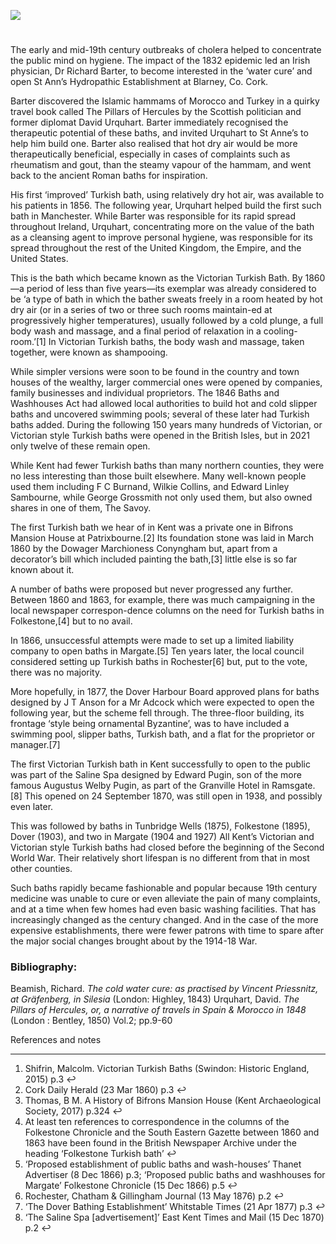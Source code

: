 <a href="https://dev.visual-essays.app"><img src="https://dev-visual-essays.netlify.app/images/ve-button.png"></a> 
<param ve-config title="Victorian Turkish baths" author="Malcolm Shifrin" layout="vtl" banner="/images/banners/19c.jpg">

<param ve-entity eid="Q736439" aliases="Ramsgate">
<param ve-entity eid="Q618045" aliases="Margate">

#

The early and mid-19th century outbreaks of cholera helped to concentrate the public mind on hygiene. The impact of the 1832 epidemic led an Irish physician, Dr Richard Barter, to become interested in the ‘water cure’ and open St Ann’s Hydropathic Establishment at Blarney, Co. Cork. 

Barter discovered the Islamic hammams of Morocco and Turkey in a quirky travel book called The Pillars of Hercules by the Scottish politician and former diplomat David Urquhart. Barter immediately recognised the therapeutic potential of these baths, and invited Urquhart to St Anne’s to help him build one. Barter also realised that hot dry air would be more therapeutically beneficial, especially in cases of complaints such as rheumatism and gout, than the steamy vapour of the hammam, and went back to the ancient Roman baths for inspiration. 

His first ‘improved’ Turkish bath, using relatively dry hot air, was available to his patients in 1856. The following year, Urquhart helped build the first such bath in Manchester. While Barter was responsible for its rapid spread throughout Ireland, Urquhart, concentrating more on the value of the bath as a cleansing agent to improve personal hygiene, was responsible for its spread throughout the rest of the United Kingdom, the Empire, and the United States.

This is the bath which became known as the Victorian Turkish Bath. By 1860—a period of less than five years—its exemplar was already considered to be ‘a type of bath in which the bather sweats freely in a room heated by hot dry air (or in a series of two or three such rooms maintain-ed at progressively higher temperatures), usually followed by a cold plunge, a full body wash and massage, and a final period of relaxation in a cooling-room.’[1]  In Victorian Turkish baths, the body wash and massage, taken together, were known as shampooing.

While simpler versions were soon to be found in the country and town houses of the wealthy, larger commercial ones were opened by companies, family businesses and individual proprietors. The 1846 Baths and Washhouses Act had allowed local authorities to build hot and cold slipper baths and uncovered swimming pools; several of these later had Turkish baths added. During the following 150 years many hundreds of Victorian, or Victorian style Turkish baths were opened in the British Isles, but in 2021 only twelve of these remain open.

While Kent had fewer Turkish baths than many northern counties, they were no less interesting than those built elsewhere. Many well-known people used them including 
F C Burnand, Wilkie Collins, and Edward Linley Sambourne, while George Grossmith not only used them, but also owned shares in one of them, The Savoy.

The first Turkish bath we hear of in Kent was a private one in Bifrons Mansion House at Patrixbourne.[2]  Its foundation stone was laid in March 1860 by the Dowager Marchioness Conyngham but, apart from a decorator’s bill which included painting the bath,[3]  little else is so far known about it.

A number of baths were proposed but never progressed any further. Between 1860 and 1863, for example, there was much campaigning in the local newspaper correspon-dence columns on the need for Turkish baths in Folkestone,[4]  but to no avail.

In 1866, unsuccessful attempts were made to set up a limited liability company to open baths in Margate.[5]  Ten years later, the local council considered setting up Turkish baths in Rochester[6]  but, put to the vote, there was no majority.

More hopefully, in 1877, the Dover Harbour Board approved plans for baths designed by J T Anson for a Mr Adcock which were expected to open the following year, but the scheme fell through. The three-floor building, its frontage ‘style being ornamental Byzantine’, was to have included a swimming pool, slipper baths, Turkish bath, and a flat for the proprietor or manager.[7]

The first Victorian Turkish bath in Kent successfully to open to the public was part of the Saline Spa designed by Edward Pugin, son of the more famous Augustus Welby Pugin, as part of the Granville Hotel in Ramsgate.[8]  This opened on 24 September 1870, was still open in 1938, and possibly even later.

This was followed by baths in Tunbridge Wells (1875), Folkestone (1895), Dover (1903), and two in Margate (1904 and 1927)
All Kent’s Victorian and Victorian style Turkish baths had closed before the beginning of the Second World War. Their relatively short lifespan is no different from that in most other counties. 

Such baths rapidly became fashionable and popular because 19th century medicine was unable to cure or even alleviate the pain of many complaints, and at a time when few homes had even basic washing facilities. That has increasingly changed as the century changed. And in the case of the more expensive establishments, there were fewer patrons with time to spare after the major social changes brought about by the 1914-18 War. 

### Bibliography:
Beamish, Richard.  _The cold water cure: as practised by Vincent Priessnitz, at Gräfenberg, in Silesia_ (London: Highley, 1843)
Urquhart, David.  _The Pillars of Hercules, or, a narrative of travels in Spain & Morocco in 1848_ (London : Bentley, 1850) Vol.2; pp.9-60

References and notes
_____________________________________
1. Shifrin, Malcolm. Victorian Turkish Baths (Swindon: Historic England, 2015) p.3   ↩ 
2. Cork Daily Herald   (23 Mar 1860)   p.3   ↩ 
3. Thomas, B M. A History of Bifrons Mansion House   (Kent Archaeological Society, 2017)   p.324   ↩ 
4. At least ten references to correspondence in the columns of the Folkestone Chronicle and the South Eastern Gazette between 1860 and 1863 have been found in the British Newspaper Archive under the heading ‘Folkestone Turkish bath’   ↩
5. ‘Proposed establishment of public baths and wash-houses’   Thanet Advertiser   (8 Dec 1866) p.3;
‘Proposed public baths and washhouses for Margate’   Folkestone Chronicle   (15 Dec 1866)  p.5   ↩
6. Rochester, Chatham & Gillingham Journal   (13 May 1876)   p.2   ↩
7. ‘The Dover Bathing Establishment’   Whitstable Times   (21 Apr 1877)   p.3   ↩
8. ‘The Saline Spa [advertisement]’   East Kent Times and Mail   (15 Dec 1870)   p.2   ↩

